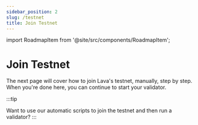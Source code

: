 ```yaml
---
sidebar_position: 2
slug: /testnet
title: Join Testnet
---
```


import RoadmapItem from '@site/src/components/RoadmapItem';

# Join Testnet

The next page will cover how to join Lava's testnet, manually, step by step. When you're done here, you can continue to start your validator.

:::tip

Want to use our automatic scripts to join the testnet and then run a validator?
[<RoadmapItem icon="🤖" title="Automatic scripts" description="Join the network and start validating, automatically"/>](validator-auto)
:::